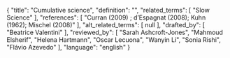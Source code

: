{
    "title": "Cumulative science",
    "definition": "",
    "related_terms": [
        "Slow Science"
    ],
    "references": [
        "Curran (2009) ; d’Espagnat (2008); Kuhn (1962); Mischel (2008)"
    ],
    "alt_related_terms": [
        null
    ],
    "drafted_by": [
        "Beatrice Valentini"
    ],
    "reviewed_by": [
        "Sarah Ashcroft-Jones",
        "Mahmoud Elsherif",
        "Helena Hartmann",
        "Oscar Lecuona",
        "Wanyin Li",
        "Sonia Rishi",
        "Flávio Azevedo"
    ],
    "language": "english"
}